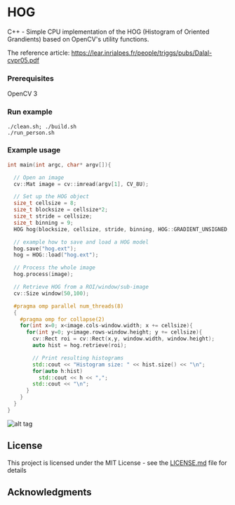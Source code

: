 # HOG

C++ - Simple CPU implementation of the HOG (Histogram of Oriented Grandients) based on OpenCV's utility functions.

The reference article: https://lear.inrialpes.fr/people/triggs/pubs/Dalal-cvpr05.pdf

### Prerequisites

OpenCV 3

### Run example
```
./clean.sh; ./build.sh
./run_person.sh
```

### Example usage

```C++
int main(int argc, char* argv[]){

  // Open an image
  cv::Mat image = cv::imread(argv[1], CV_8U);

  // Set up the HOG object
  size_t cellsize = 8;
  size_t blocksize = cellsize*2;
  size_t stride = cellsize;
  size_t binning = 9;
  HOG hog(blocksize, cellsize, stride, binning, HOG::GRADIENT_UNSIGNED, HOG::L2hys);

  // example how to save and load a HOG model
  hog.save("hog.ext");
  hog = HOG::load("hog.ext");

  // Process the whole image
  hog.process(image);

  // Retrieve HOG from a ROI/window/sub-image
  cv::Size window(50,100);

  #pragma omp parallel num_threads(8)
  {
    #pragma omp for collapse(2)
    for(int x=0; x<image.cols-window.width; x += cellsize){
      for(int y=0; y<image.rows-window.height; y += cellsize){
        cv::Rect roi = cv::Rect(x,y, window.width, window.height);
        auto hist = hog.retrieve(roi);

        // Print resulting histograms
        std::cout << "Histogram size: " << hist.size() << "\n";
        for(auto h:hist)
          std::cout << h << ",";
        std::cout << "\n";
      }
    }
  }
}
```

![alt tag](https://raw.githubusercontent.com/lcit/HOG/master/img/HOG.png)

## License

This project is licensed under the MIT License - see the [LICENSE.md](LICENSE.md) file for details

## Acknowledgments
